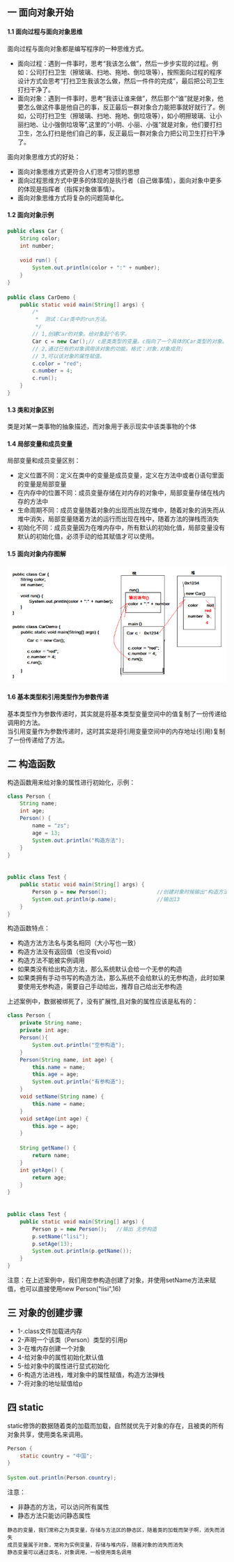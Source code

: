 ## 一 面向对象开始

#### 1.1 面向过程与面向对象思维

面向过程与面向对象都是编写程序的一种思维方式。  
- 面向过程：遇到一件事时，思考“我该怎么做”，然后一步步实现的过程。例如：公司打扫卫生（擦玻璃、扫地、拖地、倒垃圾等），按照面向过程的程序设计方式会思考“打扫卫生我该怎么做，然后一件件的完成”，最后把公司卫生打扫干净了。
- 面向对象：遇到一件事时，思考“我该让谁来做”，然后那个“谁”就是对象，他要怎么做这件事是他自己的事，反正最后一群对象合力能把事就好就行了。例如，公司打扫卫生（擦玻璃、扫地、拖地、倒垃圾等），如小明擦玻璃、让小丽扫地、让小强倒垃圾等”,这里的“小明、小丽、小强”就是对象，他们要打扫卫生，怎么打扫是他们自己的事，反正最后一群对象合力把公司卫生打扫干净了。

面向对象思维方式的好处：
- 面向对象思维方式更符合人们思考习惯的思想
- 面向过程思维方式中更多的体现的是执行者（自己做事情），面向对象中更多的体现是指挥者（指挥对象做事情）。
- 面向对象思维方式将复杂的问题简单化。

#### 1.2 面向对象示例
```java
public class Car {
	String color;
	int number;

	void run() {
		System.out.println(color + ":" + number);
	}
}

public class CarDemo {
	public static void main(String[] args) { 
		/*
		 *  测试：Car类中的run方法。
		 */
		// 1,创建Car的对象。给对象起个名字。
		Car c = new Car();// c是类类型的变量。c指向了一个具体的Car类型的对象。
		// 2,通过已有的对象调用该对象的功能。格式：对象.对象成员;
		// 3,可以该对象的属性赋值。
		c.color = "red";
		c.number = 4;
		c.run();
	}
}

```

#### 1.3 类和对象区别

类是对某一类事物的抽象描述，而对象用于表示现实中该类事物的个体

#### 1.4 局部变量和成员变量

局部变量和成员变量区别：
- 定义位置不同：定义在类中的变量是成员变量，定义在方法中或者{}语句里面的变量是局部变量
- 在内存中的位置不同：成员变量存储在对内存的对象中，局部变量存储在栈内存的方法中
- 生命周期不同：成员变量随着对象的出现而出现在堆中，随着对象的消失而从堆中消失，局部变量随着方法的运行而出现在栈中，随着方法的弹栈而消失
- 初始化不同：成员变量因为在堆内存中，所有默认的初始化值，局部变量没有默认的初始化值，必须手动的给其赋值才可以使用。


#### 1.5 面向对象内存图解

![](/images/duixiang01.png)

#### 1.6 基本类型和引用类型作为参数传递

基本类型作为参数传递时，其实就是将基本类型变量空间中的值复制了一份传递给调用的方法。  
当引用变量作为参数传递时，这时其实是将引用变量空间中的内存地址(引用)复制了一份传递给了方法。  


## 二 构造函数

构造函数用来给对象的属性进行初始化，示例： 

```java
class Person {
    String name;
    int age;
    Person() {
        name = "zs";
        age = 13;
        System.out.println("构造方法");
    }
}


public class Test {
    public static void main(String[] args) {
        Person p = new Person();                //创建对象时候输出"构造方法"
        System.out.println(p.name);             //输出13
    }
}

```
构造函数特点：
- 构造方法方法名与类名相同（大小写也一致）
- 构造方法没有返回值（也没有void）
- 构造方法不能被实例调用
- 如果类没有给出构造方法，那么系统默认会给一个无参的构造
- 如果类拥有手动书写的构造方法，那么系统不会给默认的无参构造，此时如果要使用无参构造，需要自己手动给出，推荐自己给出无参构造

上述案例中，数据被绑死了，没有扩展性,且对象的属性应该是私有的：
```java
class Person {
    private String name;
    private int age;
    Person(){
        System.out.println("空参构造");
    }
    Person(String name, int age) {
        this.name = name;
        this.age = age;
        System.out.println("有参构造");
    }
    void setName(String name) {
        this.name = name;
    }
    void setAge(int age) {
        this.age = age;
    }

    String getName() {
        return name;
    }
    int getAge() {
        return age;
    }
}


public class Test {
    public static void main(String[] args) {
        Person p = new Person();   //输出 无参构造
        p.setName("lisi");
        p.setAge(13);
        System.out.println(p.getName());
    }
}

```
注意：在上述案例中，我们用空参构造创建了对象，并使用setName方法来赋值，也可以直接使用new Person("lisi",16)

## 三 对象的创建步骤

- 1-.class文件加载进内存
- 2-声明一个该类（Person）类型的引用p
- 3-在堆内存创建一个对象
- 4-给对象中的属性初始化默认值
- 5-给对象中的属性进行显式初始化
- 6-构造方法进栈，堆对象中的属性赋值，构造方法弹栈
- 7-将对象的地址赋值给p

## 四 static

static修饰的数据随着类的加载而加载，自然就优先于对象的存在，且被类的所有对象共享，使用类名来调用。
```java
Person {
    static country = "中国";
}

System.out.println(Person.country);
```
注意：
- 非静态的方法，可以访问所有属性
- 静态方法只能访问静态属性
```
静态的变量，我们常称之为类变量，存储与方法区的静态区，随着类的加载而架子啊，消失而消失
成员变量属于对象，常称为实例变量，存储与堆内存，随着对象的消失而消失
静态变量可以通过类名，对象调用，一般使用类名调用
```
